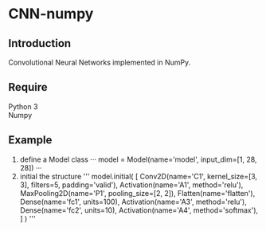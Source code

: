 # CNN-numpy
## Introduction
Convolutional Neural Networks implemented in NumPy.

## Require  
Python 3  
Numpy  

## Example
1. define a Model class
···
model = Model(name='model', input_dim=[1, 28, 28])
···
2. initial the structure
'''
model.initial(
    [
        Conv2D(name='C1', kernel_size=[3, 3], filters=5, padding='valid'),
        Activation(name='A1', method='relu'),
        MaxPooling2D(name='P1', pooling_size=[2, 2]),
        Flatten(name='flatten'),
        Dense(name='fc1', units=100),
        Activation(name='A3', method='relu'),
        Dense(name='fc2', units=10),
        Activation(name='A4', method='softmax'),
    ]
)
'''
